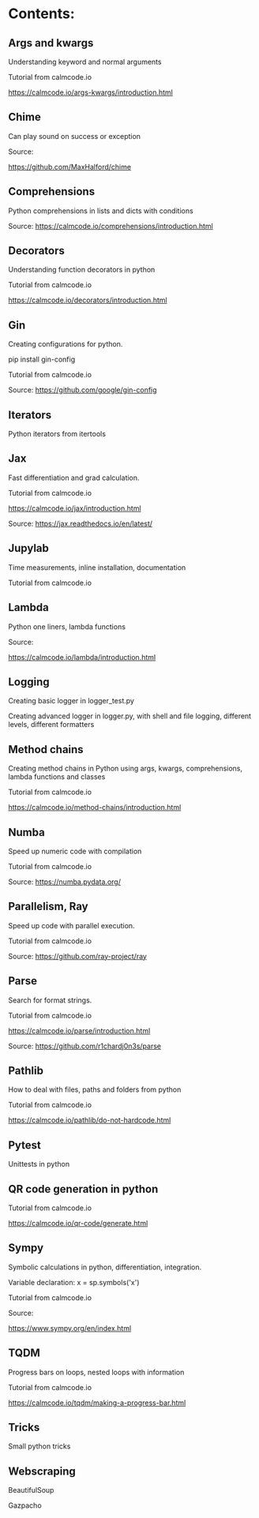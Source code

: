 # Contents:

## Args and kwargs

Understanding keyword and normal arguments

Tutorial from calmcode.io

https://calmcode.io/args-kwargs/introduction.html

## Chime

Can play sound on success or exception

Source:

https://github.com/MaxHalford/chime

## Comprehensions

Python comprehensions in lists and dicts with conditions

Source:
https://calmcode.io/comprehensions/introduction.html


## Decorators

Understanding function decorators in python

Tutorial from calmcode.io

https://calmcode.io/decorators/introduction.html

## Gin

Creating configurations for python.

pip install gin-config

Tutorial from calmcode.io

Source:
https://github.com/google/gin-config

## Iterators

Python iterators from itertools

## Jax

Fast differentiation and grad calculation.

Tutorial from calmcode.io

https://calmcode.io/jax/introduction.html

Source:
https://jax.readthedocs.io/en/latest/

## Jupylab

Time measurements, inline installation, documentation

Tutorial from calmcode.io

## Lambda

Python one liners, lambda functions

Source:

https://calmcode.io/lambda/introduction.html

## Logging

Creating basic logger in logger_test.py

Creating advanced logger in logger.py, with shell and file logging, different levels, different formatters

## Method chains

Creating method chains in Python using args, kwargs, comprehensions, lambda functions and classes

Tutorial from calmcode.io

https://calmcode.io/method-chains/introduction.html

## Numba

Speed up numeric code with compilation

Tutorial from calmcode.io

Source:
https://numba.pydata.org/

## Parallelism, Ray

Speed up code with parallel execution.

Tutorial from calmcode.io

Source: 
https://github.com/ray-project/ray

## Parse

Search for format strings.

Tutorial from calmcode.io

https://calmcode.io/parse/introduction.html

Source:
https://github.com/r1chardj0n3s/parse

## Pathlib

How to deal with files, paths and folders from python 

Tutorial from calmcode.io

https://calmcode.io/pathlib/do-not-hardcode.html

## Pytest

Unittests in python

## QR code generation in python

Tutorial from calmcode.io

https://calmcode.io/qr-code/generate.html

## Sympy

Symbolic calculations in python, differentiation, integration.

Variable declaration: 
x = sp.symbols('x')

Tutorial from calmcode.io

Source:

https://www.sympy.org/en/index.html

## TQDM

Progress bars on loops, nested loops with information

Tutorial from calmcode.io

https://calmcode.io/tqdm/making-a-progress-bar.html

## Tricks

Small python tricks

## Webscraping

BeautifulSoup

Gazpacho